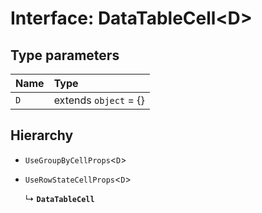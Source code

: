 # Interface: DataTableCell<D\>

## Type parameters

| Name | Type |
| :------ | :------ |
| `D` | extends `object` = {} |

## Hierarchy

- `UseGroupByCellProps`<`D`\>

- `UseRowStateCellProps`<`D`\>

  ↳ **`DataTableCell`**
